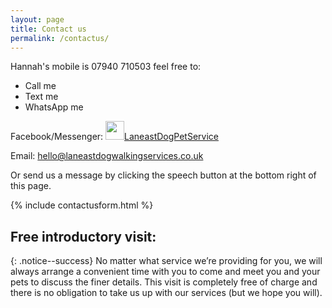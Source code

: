 ```yaml
---
layout: page
title: Contact us
permalink: /contactus/
---
```

Hannah's mobile is 07940 710503 feel free to:
  - Call me
  - Text me
  - WhatsApp me
  
Facebook/Messenger: <a href="https://www.facebook.com/laneastdogpetservice"><img src="/assets/images/facebook.png" style="width:30px">LaneastDogPetService</a>

Email: [hello@laneastdogwalkingservices.co.uk](mailto:hello@laneastdogwalkingservices.co.uk)

Or send us a message by clicking the speech button at the bottom right of this page.

{% include contactusform.html %}

## Free introductory visit:

{:  .notice--success}
No matter what service we’re providing for you, we will always arrange a convenient time with you to come and meet you and your pets to discuss the finer details. This visit is completely free of charge and there is no obligation to take us up with our services (but we hope you will). 
